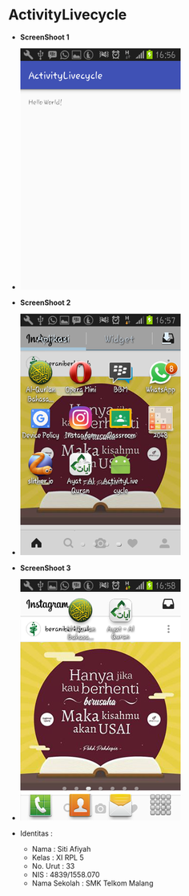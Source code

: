 # ActivityLivecycle

* **ScreenShoot 1**
* ![01](https://github.com/sitiafiyah/ActivityLivecycle/blob/master/01.png)

* **ScreenShoot 2**
* ![02](https://github.com/sitiafiyah/ActivityLivecycle/blob/master/02.png)

* **ScreenShoot 3**
* ![03](https://github.com/sitiafiyah/ActivityLivecycle/blob/master/03.png)
  
* Identitas : 
    * Nama : Siti Afiyah 
    * Kelas : XI RPL 5 
    * No. Urut : 33 
    * NIS : 4839/1558.070 
    * Nama Sekolah : SMK Telkom Malang

